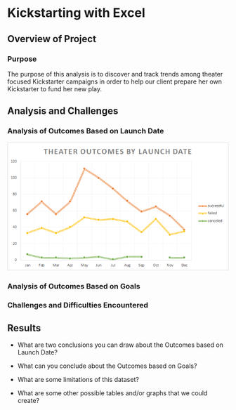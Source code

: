 # Kickstarting with Excel

## Overview of Project

### Purpose

The purpose of this analysis is to discover and track trends among theater focused Kickstarter campaigns in order to help our client prepare her own Kickstarter to fund her new play.

## Analysis and Challenges

### Analysis of Outcomes Based on Launch Date

![Outcomes Based on Launch Date](https://github.com/ChallahBack83/kickstarter-analysis/blob/main/resources/Theater_Outcomes_vs_Launch.png)

### Analysis of Outcomes Based on Goals

### Challenges and Difficulties Encountered

## Results

- What are two conclusions you can draw about the Outcomes based on Launch Date?

- What can you conclude about the Outcomes based on Goals?

- What are some limitations of this dataset?

- What are some other possible tables and/or graphs that we could create?
